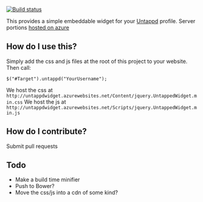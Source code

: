 [![Build status](https://ci.appveyor.com/api/projects/status/3pocqbscj75t4nif/branch/master?svg=true)](https://ci.appveyor.com/project/tparnell8/untappedwidget/branch/master)

This provides a simple embeddable widget for your [Untappd](https://untappd.com) profile. Server portions [hosted on azure](http://untappdwidget.azurewebsites.net/)

## How do I use this?

Simply add the css and js files at the root of this project to your website. Then call:

`$("#Target").untappd("YourUsername");`

We host the css at `http://untappdwidget.azurewebsites.net/Content/jquery.UntappedWidget.min.css`
We host the js at `http://untappdwidget.azurewebsites.net/Scripts/jquery.UntappedWidget.min.js`

## How do I contribute?

Submit pull requests

## Todo

* Make a build time minifier
* Push to Bower?
* Move the css/js into a cdn of some kind?

